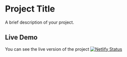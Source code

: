 # Project Title

A brief description of your project.

## Live Demo

You can see the live version of the project [![Netlify Status](https://api.netlify.com/api/v1/badges/743722d0-338d-4297-8a8c-5b400adc91f0/deploy-status)](https://app.netlify.com/sites/dashing-lollipop-8e3f84/deploys)
